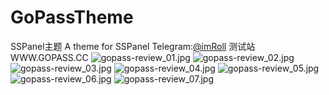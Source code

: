 # GoPassTheme
SSPanel主题 A theme for SSPanel Telegram:[@imRoll](https://t.me/imRoll "imRoll") 
测试站 WWW.GOPASS.CC
![gopass-review_01.jpg](https://i.loli.net/2021/04/25/Nf7ak1gxXDPBut3.jpg)
![gopass-review_02.jpg](https://i.loli.net/2021/04/25/94bHyJGdPArBtT3.jpg)
![gopass-review_03.jpg](https://i.loli.net/2021/04/25/uA1wQPmNW624qt9.jpg)
![gopass-review_04.jpg](https://i.loli.net/2021/04/26/JXxtF1hj6VCLlHU.jpg)
![gopass-review_05.jpg](https://i.loli.net/2021/04/28/GS2pfiDWFz7U6tH.jpg)
![gopass-review_06.jpg](https://i.loli.net/2021/04/28/tObiC3MacKjnkzu.jpg)
![gopass-review_07.jpg](https://i.loli.net/2021/04/28/AD9cPQOCj32oy1w.jpg)
